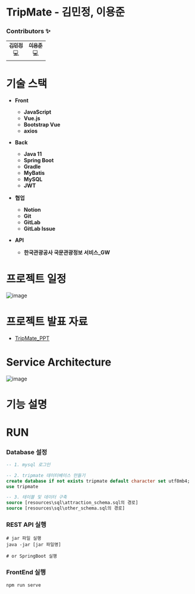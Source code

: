 # **TripMate - 김민정, 이용준**

### **Contributors ✨**

<table>
  <tr>
    <td align="center"><a href="https://lab.ssafy.com/minjeong.kim512"><img src="https://github.com/KimMinJeong05.png?size=200" alt=""/><br /><sub><b>김민정</b></sub></a><br /><a>💻</a></td>
    <td align="center"><a href="https://lab.ssafy.com/jjuny7712"><img src="	https://github.com/jjuny0310.png?size=200" alt=""/><br /><sub><b>이용준</b></sub></a><br /><a>💻</a></td>
  </tr>
</table>

# 기술 스택

- **Front**
  - **JavaScript**
  - **Vue.js**
  - **Bootstrap Vue**
  - **axios**
  
- **Back**
  - **Java 11**
  - **Spring Boot**
  - **Gradle**
  - **MyBatis**
  - **MySQL**
  - **JWT**

- **협업**
  - **Notion**
  - **Git**
  - **GitLab**
  - **GitLab Issue**

- **API**
  - **한국관광공사 국문관광정보 서비스_GW**

# 프로젝트 일정
![image](/uploads/6df77a6875df7da4e5c0bba4a9cf37d4/image.png)

# 프로젝트 발표 자료
- [TripMate_PPT](https://lab.ssafy.com/jjuny7712/tripmate_final_s12/-/blob/main/docs/Tripmate-PPT.pdf)

# Service Architecture
![image](/uploads/1af7cce3d16160a3666481fdb1873bc7/image.png)

# 기능 설명


# RUN

### Database 설정

```sql
-- 1. mysql 로그인

-- 2. tripmate 데이터베이스 만들기
create database if not exists tripmate default character set utf8mb4;
use tripmate

-- 3. 테이블 및 데이터 구축
source [resources\sql\attraction_schema.sql의 경로]
source [resources\sql\other_schema.sql의 경로]
```

### REST API 실행
```
# jar 파일 실행
java -jar [jar 파일명]

# or SpringBoot 실행
```

### FrontEnd 실행
```bash
npm run serve
```
